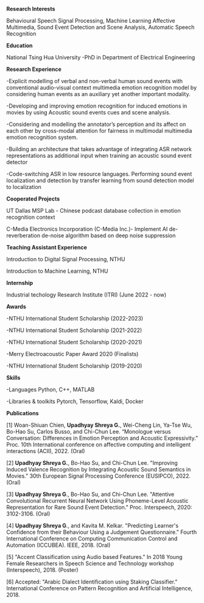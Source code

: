 **Research Interests**

Behavioural Speech Signal Processing, Machine Learning Affective Multimedia, Sound Event Detection and Scene
Analysis, Automatic Speech Recognition

**Education**

National Tsing Hua University
-PhD in Department of Electrical Engineering

**Research Experience**

-Explicit modelling of verbal and non-verbal human sound events with conventional audio-visual context multimedia 
emotion recognition model by considering human events as an auxiliary yet another important modality.

-Developing and improving emotion recognition for induced emotions in movies by using Acoustic sound events cues 
and scene analysis.

-Considering and modelling the annotator’s perception and its affect on each other by cross-modal attention for fairness
in multimodal multimedia emotion recognition system.

-Building an architecture that takes advantage of integrating ASR network representations as additional input when 
training an acoustic sound event detector

-Code-switching ASR in low resource languages.
Performing sound event localization and detection by transfer learning from sound detection model to localization

**Cooperated Projects**

UT Dallas MSP	Lab - Chinese podcast database collection in emotion recognition context

C-Media	Electronics	Incorporation	(C-Media	Inc.)- Implement AI de-reverberation de-noise algorithm based on deep noise suppression

**Teaching Assistant Experience**

Introduction to Digital Signal Processing, NTHU

Introduction to Machine Learning, NTHU

**Internship**

Industrial techology Research Institute (ITRI) (June 2022 - now)

**Awards**

-NTHU International Student Scholarship (2022-2023)

-NTHU International Student Scholarship (2021-2022)

-NTHU International Student Scholarship (2020-2021)

-Merry Electroacoustic Paper Award 2020 (Finalists)

-NTHU International Student Scholarship (2019-2020)

**Skills**

-Languages Python, C++, MATLAB

-Libraries & toolkits Pytorch, Tensorflow, Kaldi, Docker

**Publications**

[1]	Woan-Shiuan Chien, **Upadhyay Shreya G.**, Wei-Cheng Lin, Ya-Tse Wu, Bo-Hao Su, Carlos Busso, and Chi-Chun Lee. “Monologue versus Conversation: Differences in Emotion Perception and Acoustic Expressivity.” Proc. 10th International conference on affective computing and intelligent interactions (ACII), 2022. (Oral)

[2]	**Upadhyay Shreya G.**, Bo-Hao Su, and Chi-Chun Lee. "Improving Induced Valence Recognition by Integrating Acoustic Sound Semantics in Movies." 30th European Signal Processing Conference (EUSIPCO), 2022. (Oral)

[3]	**Upadhyay Shreya G**., Bo-Hao Su, and Chi-Chun Lee. "Attentive Convolutional Recurrent Neural Network Using Phoneme-Level Acoustic Representation for Rare Sound Event Detection." Proc. Interspeech, 2020: 3102-3106. (Oral)

[4]	**Upadhyay Shreya G**., and Kavita M. Kelkar. "Predicting Learner's Confidence from their Behaviour Using a Judgement Questionnaire." Fourth International Conference on Computing Communication Control and Automation (ICCUBEA). IEEE, 2018. (Oral)

[5]	"Accent Classification using Audio based Features." In 2018 Young Female Researchers in Speech Science and Technology workshop (Interspeech), 2018. (Poster)

[6]	Accepted: "Arabic Dialect Identification using Staking Classifier." International Conference on Pattern Recognition and Artificial Intelligence, 2018.

